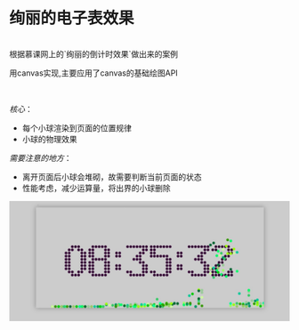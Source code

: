 # 绚丽的电子表效果
<br/>
 根据慕课网上的`绚丽的倒计时效果`做出来的案例 

 用canvas实现,主要应用了canvas的基础绘图API 
 
<br/>

*核心*：
* 每个小球渲染到页面的位置规律
* 小球的物理效果

*需要注意的地方*：
* 离开页面后小球会堆砌，故需要判断当前页面的状态
* 性能考虑，减少运算量，将出界的小球删除

![image](https://github.com/Kuro-P/Electronic-watch/blob/master/img/effect.jpg "效果截图")


